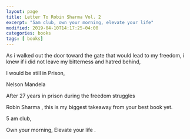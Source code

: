```yaml
---
layout: page
title: Letter To Robin Sharma Vol. 2
excerpt: "5am club, own your morning, elevate your life"
modified: 2019-04-10T14:17:25-04:00
categories: books
tags: [ books]
---
```


As i walked out the door toward the gate that would lead to my freedom, i knew if i did not leave my bitterness and hatred behind,

I would be still in Prison,

Nelson Mandela

After 27 years in prison during the freedom struggles


Robin Sharma , this is my biggest takeaway from your best book yet.

5 am club,  

Own your morning, Elevate your life .
